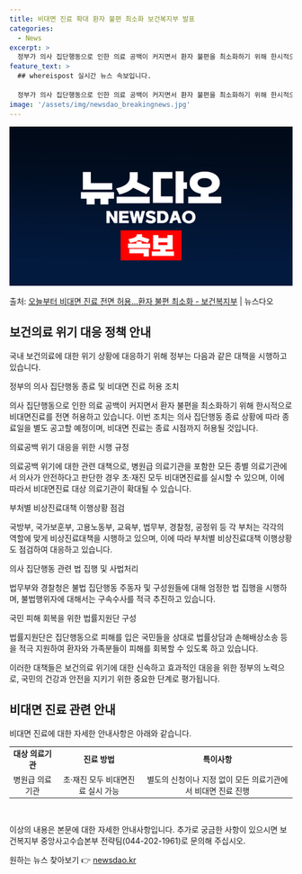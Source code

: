 ```yaml
---
title: 비대면 진료 확대 환자 불편 최소화 보건복지부 발표
categories:
  - News
excerpt: >
  정부가 의사 집단행동으로 인한 의료 공백이 커지면서 환자 불편을 최소화하기 위해 한시적으로 비대면진료를 전면…
feature_text: >
  ## whereispost 실시간 뉴스 속보입니다.

  정부가 의사 집단행동으로 인한 의료 공백이 커지면서 환자 불편을 최소화하기 위해 한시적으로 비대면진료를 전면…
image: '/assets/img/newsdao_breakingnews.jpg'
---
```


![뉴스다오 속보](/assets/img/newsdao_breakingnews.jpg)

<p>출처: <a href="https://newsdao.kr/3224" rel="dofollow">오늘부터 비대면 진료 전면 허용…환자 불편 최소화 - 보건복지부</a> | 뉴스다오</p>

<h2 data-ke-size="size26">보건의료 위기 대응 정책 안내</h2>
국내 보건의료에 대한 위기 상황에 대응하기 위해 정부는 다음과 같은 대책을 시행하고 있습니다. 

<p data-ke-size="size16">정부의 의사 집단행동 종료 및 비대면 진료 허용 조치</p>
의사 집단행동으로 인한 의료 공백이 커지면서 환자 불편을 최소화하기 위해 한시적으로 비대면진료를 전면 허용하고 있습니다. 이번 조치는 의사 집단행동 종료 상황에 따라 종료일을 별도 공고할 예정이며, 비대면 진료는 종료 시점까지 허용될 것입니다.

<p data-ke-size="size16">의료공백 위기 대응을 위한 시행 규정</p>
의료공백 위기에 대한 관련 대책으로, 병원급 의료기관을 포함한 모든 종별 의료기관에서 의사가 안전하다고 판단한 경우 초·재진 모두 비대면진료를 실시할 수 있으며, 이에 따라서 비대면진료 대상 의료기관이 확대될 수 있습니다.

<p data-ke-size="size16">부처별 비상진료대책 이행상황 점검</p>
국방부, 국가보훈부, 고용노동부, 교육부, 법무부, 경찰청, 공정위 등 각 부처는 각각의 역할에 맞게 비상진료대책을 시행하고 있으며, 이에 따라 부처별 비상진료대책 이행상황도 점검하여 대응하고 있습니다.

<p data-ke-size="size16">의사 집단행동 관련 법 집행 및 사법처리</p>
법무부와 경찰청은 불법 집단행동 주동자 및 구성원들에 대해 엄정한 법 집행을 시행하며, 불법행위자에 대해서는 구속수사를 적극 추진하고 있습니다.

<p data-ke-size="size16">국민 피해 회복을 위한 법률지원단 구성</p>
법률지원단은 집단행동으로 피해를 입은 국민들을 상대로 법률상담과 손해배상소송 등을 적극 지원하여 환자와 가족분들이 피해를 회복할 수 있도록 하고 있습니다.

이러한 대책들은 보건의료 위기에 대한 신속하고 효과적인 대응을 위한 정부의 노력으로, 국민의 건강과 안전을 지키기 위한 중요한 단계로 평가됩니다. 

<h2 data-ke-size="size26">비대면 진료 관련 안내</h2>
비대면 진료에 대한 자세한 안내사항은 아래와 같습니다.

<table>
    <tr>
        <td style="text-align: center; height: 17px;"><b>대상 의료기관</b></td>
        <td style="text-align: center; height: 17px;"><b>진료 방법</b></td>
        <td style="text-align: center; height: 17px;"><b>특이사항</b></td>
    </tr>
    <tr>
        <td style="text-align: center; height: 17px;">병원급 의료기관</td>
        <td style="text-align: center; height: 17px;">초·재진 모두 비대면진료 실시 가능</td>
        <td style="text-align: center; height: 17px;">별도의 신청이나 지정 없이 모든 의료기관에서 비대면 진료 진행</td>
    </tr>
</table>

<p data-ke-size="size16">&nbsp;</p>

이상의 내용은 본문에 대한 자세한 안내사항입니다. 추가로 궁금한 사항이 있으시면 보건복지부 중앙사고수습본부 전략팀(044-202-1961)로 문의해 주십시오. 

원하는 뉴스 찾아보기 👉 <a href="https://newsdao.kr" rel="dofollow">newsdao.kr</a>


